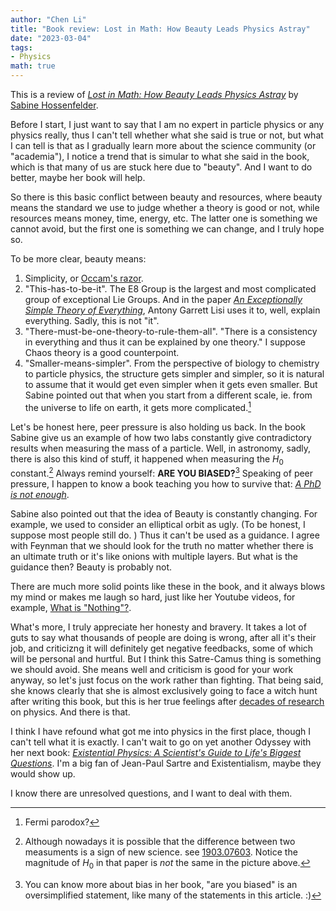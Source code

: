 ```yaml
---
author: "Chen Li"
title: "Book review: Lost in Math: How Beauty Leads Physics Astray"
date: "2023-03-04"
tags: 
- Physics
math: true
---
```


This is a review of [_Lost in Math: How Beauty Leads Physics Astray_](https://www.amazon.com/Lost-Math-Beauty-Physics-Astray/dp/0465094252) by [Sabine Hossenfelder](https://sabinehossenfelder.com/).

Before I start, I just want to say that I am no expert in particle physics or any physics really, thus I can't tell whether what she said is true or not, but what I can tell is that as I gradually learn more about the science community (or "academia"), I notice a trend that is simular to what she said in the book, which is that many of us are stuck here due to "beauty". And I want to do better, maybe her book will help.

So there is this basic conflict between beauty and resources, where beauty means the standard we use to judge whether a theory is good or not, while resources means money, time, energy, etc. The latter one is something we cannot avoid, but the first one is something we can change, and I truly hope so.

To be more clear, beauty means:
1. Simplicity, or [Occam's razor](https://en.wikipedia.org/wiki/Occam%27s_razor).
2. "This-has-to-be-it". The E8 Group is the largest and most complicated group of exceptional Lie Groups. And in the paper [_An Exceptionally Simple Theory of Everything_](https://arxiv.org/abs/0711.0770), Antony Garrett Lisi uses it to, well, explain everything. Sadly, this is not "it".
3. "There-must-be-one-theory-to-rule-them-all". "There is a consistency in everything and thus it can be explained by one theory." I suppose Chaos theory is a good counterpoint.
4. "Smaller-means-simpler". From the perspective of biology to chemistry to particle physics, the structure gets simpler and simpler, so it is natural to assume that it would get even simpler when it gets even smaller. But Sabine pointed out that when you start from a different scale, ie. from the universe to life on earth, it gets more complicated.[^1]

Let's be honest here, peer pressure is also holding us back. In the book Sabine give us an example of how two labs constantly give contradictory results when measuring the mass of a particle. Well, in astronomy, sadly, there is also this kind of stuff, it happened when measuring the $H_0$ constant.[^2] Always remind yourself: __ARE YOU BIASED?__[^3] Speaking of peer pressure, I happen to know a book teaching you how to survive that: [_A PhD is not enough_](http://hep.tsinghua.edu.cn/training/courses/gauge.html/advise/A%20PhD%20is%20not%20enough.pdf).

Sabine also pointed out that the idea of Beauty is constantly changing. For example, we used to consider an elliptical orbit as ugly. (To be honest, I suppose most people still do. ) Thus it can't be used as a guidance. I agree with Feynman that we should look for the truth no matter whether there is an ultimate truth or it's like onions with multiple layers. But what is the guidance then? Beauty is probably not.

There are much more solid points like these in the book, and it always blows my mind or makes me laugh so hard, just like her Youtube videos, for example, [What is "Nothing"?](https://www.youtube.com/watch?v=PhfqdBk8qxk).

What's more, I truly appreciate her honesty and bravery. It takes a lot of guts to say what thousands of people are doing is wrong, after all it's their job, and criticizng it will definitely get negative feedbacks, some of which will be personal and hurtful. But I think this Satre-Camus thing is something we should avoid. She means well and criticism is good for your work anyway, so let's just focus on the work rather than fighting. That being said, she knows clearly that she is almost exclusively going to face a witch hunt after writing this book, but this is her true feelings after [decades of research](https://scholar.google.com/citations?user=NaQZcyYAAAAJ&hl=en) on physics. And there is that.

I think I have refound what got me into physics in the first place, though I can't tell what it is exactly. I can't wait to go on yet another Odyssey with her next book: [_Existential Physics: A Scientist's Guide to Life's Biggest Questions_](https://www.amazon.com/Existential-Physics-Scientists-Biggest-Questions/dp/1984879456). I'm a big fan of Jean-Paul Sartre and Existentialism, maybe they would show up. 

I know there are unresolved questions, and I want to deal with them.

[^1]: Fermi parodox?
[^2]: Although nowadays it is possible that the difference between two measuments is a sign of new science. see [1903.07603](https://arxiv.org/abs/1903.07603). Notice the magnitude of $H_0$ in that paper is _not_ the same in the picture above.
[^3]: You can know more about bias in her book, "are you biased" is an oversimplified statement, like many of the statements in this article. :)
